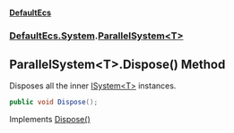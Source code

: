 #### [DefaultEcs](DefaultEcs.md 'DefaultEcs')
### [DefaultEcs.System](DefaultEcs.md#DefaultEcs_System 'DefaultEcs.System').[ParallelSystem&lt;T&gt;](ParallelSystem_T_.md 'DefaultEcs.System.ParallelSystem&lt;T&gt;')
## ParallelSystem&lt;T&gt;.Dispose() Method
Disposes all the inner [ISystem&lt;T&gt;](ISystem_T_.md 'DefaultEcs.System.ISystem&lt;T&gt;') instances.  
```csharp
public void Dispose();
```

Implements [Dispose()](https://docs.microsoft.com/en-us/dotnet/api/System.IDisposable.Dispose 'System.IDisposable.Dispose')  
